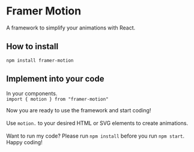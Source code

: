 # Framer Motion

A framework to simplify your animations with React.

## How to install

`npm install framer-motion`

## Implement into your code

In your components. <br>
`import { motion } from "framer-motion"` <br>

Now you are ready to use the framework and start coding! <br>
<br>
Use `motion.` to your desired HTML or SVG elements to create animations.
<br> <br>
Want to run my code? Please run `npm install` before you run `npm start`. <br>
Happy coding!
